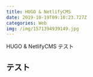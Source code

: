 ```yaml
---
title: HUGO & NetlifyCMS
date: 2019-10-19T09:10:23.727Z
categories: Web
img: /img/1571394939149.jpg
---
```

HUGO & NetlifyCMS テスト

## テスト
